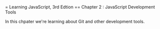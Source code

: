 = Learning JavaScript, 3rd Edtion
== Chapter 2 : JavaScript Development Tools

In this chpater we're learning about Git and other
development tools.
